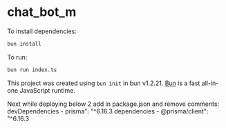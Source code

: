 # chat_bot_m

To install dependencies:

```bash
bun install
```

To run:

```bash
bun run index.ts
```

This project was created using `bun init` in bun v1.2.21. [Bun](https://bun.com) is a fast all-in-one JavaScript runtime.

Next while deploying below 2 add in package.json and remove comments:
devDependencies - prisma": "^6.16.3
dependencies - @prisma/client": "^6.16.3
